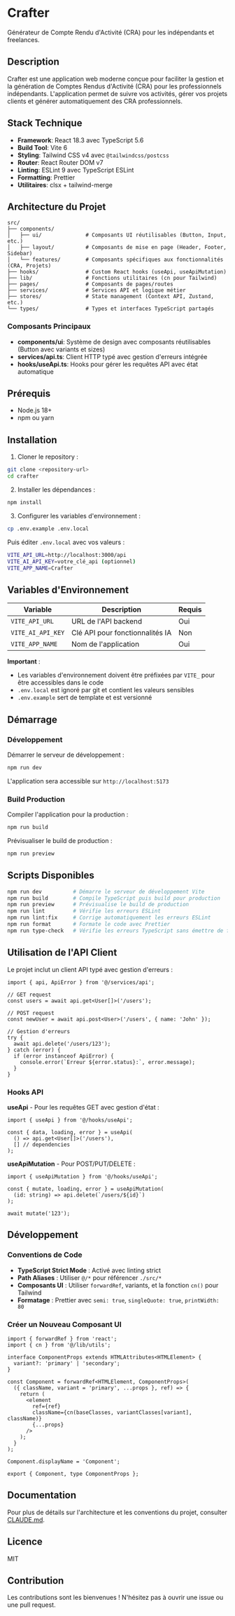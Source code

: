 # Crafter

Générateur de Compte Rendu d'Activité (CRA) pour les indépendants et freelances.

## Description

Crafter est une application web moderne conçue pour faciliter la gestion et la génération de Comptes Rendus d'Activité (CRA) pour les professionnels indépendants. L'application permet de suivre vos activités, gérer vos projets clients et générer automatiquement des CRA professionnels.

## Stack Technique

- **Framework**: React 18.3 avec TypeScript 5.6
- **Build Tool**: Vite 6
- **Styling**: Tailwind CSS v4 avec `@tailwindcss/postcss`
- **Router**: React Router DOM v7
- **Linting**: ESLint 9 avec TypeScript ESLint
- **Formatting**: Prettier
- **Utilitaires**: clsx + tailwind-merge

## Architecture du Projet

```
src/
├── components/
│   ├── ui/              # Composants UI réutilisables (Button, Input, etc.)
│   ├── layout/          # Composants de mise en page (Header, Footer, Sidebar)
│   └── features/        # Composants spécifiques aux fonctionnalités (CRA, Projets)
├── hooks/               # Custom React hooks (useApi, useApiMutation)
├── lib/                 # Fonctions utilitaires (cn pour Tailwind)
├── pages/               # Composants de pages/routes
├── services/            # Services API et logique métier
├── stores/              # State management (Context API, Zustand, etc.)
└── types/               # Types et interfaces TypeScript partagés
```

### Composants Principaux

- **components/ui**: Système de design avec composants réutilisables (Button avec variants et sizes)
- **services/api.ts**: Client HTTP typé avec gestion d'erreurs intégrée
- **hooks/useApi.ts**: Hooks pour gérer les requêtes API avec état automatique

## Prérequis

- Node.js 18+
- npm ou yarn

## Installation

1. Cloner le repository :
```bash
git clone <repository-url>
cd crafter
```

2. Installer les dépendances :
```bash
npm install
```

3. Configurer les variables d'environnement :
```bash
cp .env.example .env.local
```

Puis éditer `.env.local` avec vos valeurs :
```bash
VITE_API_URL=http://localhost:3000/api
VITE_AI_API_KEY=votre_clé_api (optionnel)
VITE_APP_NAME=Crafter
```

## Variables d'Environnement

| Variable | Description | Requis |
|----------|-------------|--------|
| `VITE_API_URL` | URL de l'API backend | Oui |
| `VITE_AI_API_KEY` | Clé API pour fonctionnalités IA | Non |
| `VITE_APP_NAME` | Nom de l'application | Oui |

**Important** :
- Les variables d'environnement doivent être préfixées par `VITE_` pour être accessibles dans le code
- `.env.local` est ignoré par git et contient les valeurs sensibles
- `.env.example` sert de template et est versionné

## Démarrage

### Développement

Démarrer le serveur de développement :
```bash
npm run dev
```

L'application sera accessible sur `http://localhost:5173`

### Build Production

Compiler l'application pour la production :
```bash
npm run build
```

Prévisualiser le build de production :
```bash
npm run preview
```

## Scripts Disponibles

```bash
npm run dev          # Démarre le serveur de développement Vite
npm run build        # Compile TypeScript puis build pour production
npm run preview      # Prévisualise le build de production
npm run lint         # Vérifie les erreurs ESLint
npm run lint:fix     # Corrige automatiquement les erreurs ESLint
npm run format       # Formate le code avec Prettier
npm run type-check   # Vérifie les erreurs TypeScript sans émettre de fichiers
```

## Utilisation de l'API Client

Le projet inclut un client API typé avec gestion d'erreurs :

```tsx
import { api, ApiError } from '@/services/api';

// GET request
const users = await api.get<User[]>('/users');

// POST request
const newUser = await api.post<User>('/users', { name: 'John' });

// Gestion d'erreurs
try {
  await api.delete('/users/123');
} catch (error) {
  if (error instanceof ApiError) {
    console.error(`Erreur ${error.status}:`, error.message);
  }
}
```

### Hooks API

**useApi** - Pour les requêtes GET avec gestion d'état :
```tsx
import { useApi } from '@/hooks/useApi';

const { data, loading, error } = useApi(
  () => api.get<User[]>('/users'),
  [] // dependencies
);
```

**useApiMutation** - Pour POST/PUT/DELETE :
```tsx
import { useApiMutation } from '@/hooks/useApi';

const { mutate, loading, error } = useApiMutation(
  (id: string) => api.delete(`/users/${id}`)
);

await mutate('123');
```

## Développement

### Conventions de Code

- **TypeScript Strict Mode** : Activé avec linting strict
- **Path Aliases** : Utiliser `@/*` pour référencer `./src/*`
- **Composants UI** : Utiliser `forwardRef`, variants, et la fonction `cn()` pour Tailwind
- **Formatage** : Prettier avec `semi: true`, `singleQuote: true`, `printWidth: 80`

### Créer un Nouveau Composant UI

```tsx
import { forwardRef } from 'react';
import { cn } from '@/lib/utils';

interface ComponentProps extends HTMLAttributes<HTMLElement> {
  variant?: 'primary' | 'secondary';
}

const Component = forwardRef<HTMLElement, ComponentProps>(
  ({ className, variant = 'primary', ...props }, ref) => {
    return (
      <element
        ref={ref}
        className={cn(baseClasses, variantClasses[variant], className)}
        {...props}
      />
    );
  }
);

Component.displayName = 'Component';

export { Component, type ComponentProps };
```

## Documentation

Pour plus de détails sur l'architecture et les conventions du projet, consulter [CLAUDE.md](./CLAUDE.md).

## Licence

MIT

## Contribution

Les contributions sont les bienvenues ! N'hésitez pas à ouvrir une issue ou une pull request.
